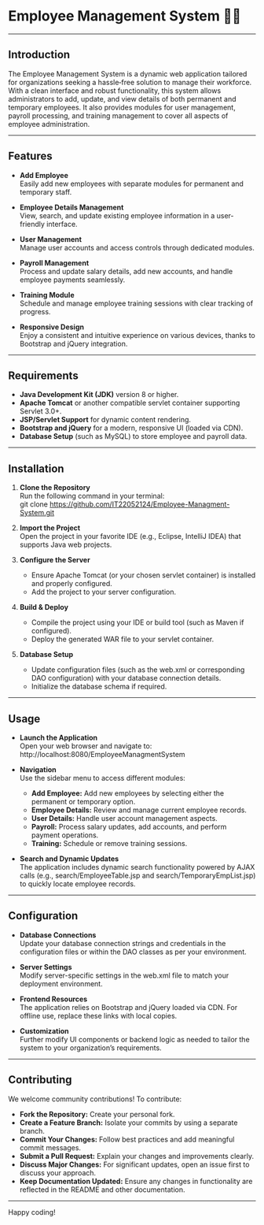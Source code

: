 # Employee Management System 🚀💼

---

## Introduction

The Employee Management System is a dynamic web application tailored for organizations seeking a hassle‐free solution to manage their workforce. With a clean interface and robust functionality, this system allows administrators to add, update, and view details of both permanent and temporary employees. It also provides modules for user management, payroll processing, and training management to cover all aspects of employee administration.

---

## Features

- **Add Employee**  
  Easily add new employees with separate modules for permanent and temporary staff.

- **Employee Details Management**  
  View, search, and update existing employee information in a user-friendly interface.

- **User Management**  
  Manage user accounts and access controls through dedicated modules.

- **Payroll Management**  
  Process and update salary details, add new accounts, and handle employee payments seamlessly.

- **Training Module**  
  Schedule and manage employee training sessions with clear tracking of progress.

- **Responsive Design**  
  Enjoy a consistent and intuitive experience on various devices, thanks to Bootstrap and jQuery integration.

---

## Requirements

- **Java Development Kit (JDK)** version 8 or higher.
- **Apache Tomcat** or another compatible servlet container supporting Servlet 3.0+.
- **JSP/Servlet Support** for dynamic content rendering.
- **Bootstrap and jQuery** for a modern, responsive UI (loaded via CDN).
- **Database Setup** (such as MySQL) to store employee and payroll data.

---

## Installation

1. **Clone the Repository**  
   Run the following command in your terminal:  
   git clone https://github.com/IT22052124/Employee-Managment-System.git

2. **Import the Project**  
   Open the project in your favorite IDE (e.g., Eclipse, IntelliJ IDEA) that supports Java web projects.

3. **Configure the Server**  
   - Ensure Apache Tomcat (or your chosen servlet container) is installed and properly configured.
   - Add the project to your server configuration.

4. **Build & Deploy**  
   - Compile the project using your IDE or build tool (such as Maven if configured).
   - Deploy the generated WAR file to your servlet container.

5. **Database Setup**  
   - Update configuration files (such as the web.xml or corresponding DAO configuration) with your database connection details.
   - Initialize the database schema if required.

---

## Usage

- **Launch the Application**  
  Open your web browser and navigate to:  
  http://localhost:8080/EmployeeManagmentSystem

- **Navigation**  
  Use the sidebar menu to access different modules:
  - **Add Employee:** Add new employees by selecting either the permanent or temporary option.
  - **Employee Details:** Review and manage current employee records.
  - **User Details:** Handle user account management aspects.
  - **Payroll:** Process salary updates, add accounts, and perform payment operations.
  - **Training:** Schedule or remove training sessions.

- **Search and Dynamic Updates**  
  The application includes dynamic search functionality powered by AJAX calls (e.g., search/EmployeeTable.jsp and search/TemporaryEmpList.jsp) to quickly locate employee records.

---

## Configuration

- **Database Connections**  
  Update your database connection strings and credentials in the configuration files or within the DAO classes as per your environment.

- **Server Settings**  
  Modify server-specific settings in the web.xml file to match your deployment environment.

- **Frontend Resources**  
  The application relies on Bootstrap and jQuery loaded via CDN. For offline use, replace these links with local copies.

- **Customization**  
  Further modify UI components or backend logic as needed to tailor the system to your organization’s requirements.

---

## Contributing

We welcome community contributions! To contribute:

- **Fork the Repository:** Create your personal fork.
- **Create a Feature Branch:** Isolate your commits by using a separate branch.
- **Commit Your Changes:** Follow best practices and add meaningful commit messages.
- **Submit a Pull Request:** Explain your changes and improvements clearly.
- **Discuss Major Changes:** For significant updates, open an issue first to discuss your approach.
- **Keep Documentation Updated:** Ensure any changes in functionality are reflected in the README and other documentation.

---

Happy coding!
